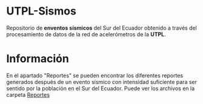 # UTPL-Sismos

Repositorio de **enventos sísmicos** del Sur del Ecuador obtenido a través del procesamiento de datos de la red de acelerómetros de la **UTPL**. 

# Información

En el apartado "Reportes" se pueden encontrar los diferentes reportes generados después de un evento sísmico con intensidad suficiente para ser sentido por la población en el Sur del Ecuador. Puede ver los archivos en la carpeta [Reportes](Reportes/)
